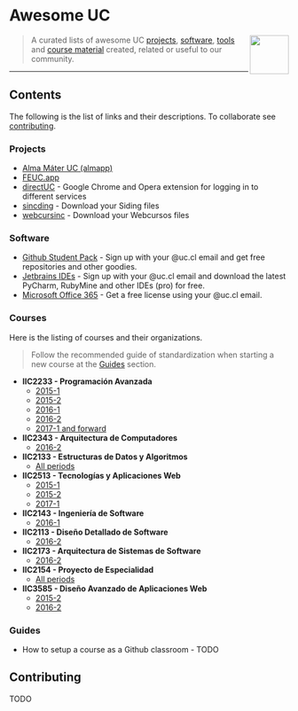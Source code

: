 # Awesome UC

[<img src="./media/logo.png" align="right" width="70">](https://nodejs.org)

> A curated lists of awesome UC [projects](#projects), [software](#software), [tools](#tools) and [course material](#courses) created, related or useful to our community.

---

## Contents

The following is the list of links and their descriptions. To collaborate see [contributing](#contributing).

### Projects

  - [Alma Máter UC (almapp)](https://github.com/almapp/)
  - [FEUC.app](https://github.com/open-source-uc/FEUC-mobile)
  - [directUC](https://github.com/wachunei/directUC) - Google Chrome and Opera extension for logging in to different services
  - [sincding](https://github.com/open-source-uc/sincding) - Download your Siding files
  - [webcursinc](https://github.com/open-source-uc/webcursinc) - Download your Webcursos files
  

### Software

  - [Github Student Pack](https://education.github.com/pack) - Sign up with your @uc.cl email and get free repositories and other goodies.
  - [Jetbrains IDEs](https://www.jetbrains.com/student/) - Sign up with your @uc.cl email and download the latest PyCharm, RubyMine and other IDEs (pro) for free.
  - [Microsoft Office 365](https://products.office.com/ES/student/office-in-education) - Get a free license using your @uc.cl email.

### Courses

Here is the listing of courses and their organizations.

> Follow the recommended guide of standardization when starting a new course at the [Guides](#guides) section.

  - **IIC2233 - Programación Avanzada**
    - [2015-1](https://github.com/IIC2233-2015-1)
    - [2015-2](https://github.com/IIC2233-2015-2)
    - [2016-1](https://github.com/IIC2233-2016-1)
    - [2016-2](https://github.com/IIC2233-2016-02)
    - [2017-1 and forward](https://github.com/IIC2233)
  - **IIC2343 - Arquitectura de Computadores**
    - [2016-2](https://github.com/IIC2343-2016-2)
  - **IIC2133 - Estructuras de Datos y Algoritmos**
    - [All periods](https://github.com/IIC2133-PUC/)
  - **IIC2513 - Tecnologías y Aplicaciones Web**
    - [2015-1](https://github.com/IIC2513-2015-1)
    - [2015-2](https://github.com/IIC2513-2015-2)
    - [2017-1](https://github.com/IIC2513-2017-1)
  - **IIC2143 - Ingeniería de Software**
    - [2016-1](https://github.com/IIC2143-2016-1)
  - **IIC2113 - Diseño Detallado de Software**
    - [2016-2](https://github.com/IIC2113-2016-2)
  - **IIC2173 - Arquitectura de Sistemas de Software**
    - [2016-2](https://github.com/IIC2173-2016-2)
  - **IIC2154 - Proyecto de Especialidad**
    - [All periods](https://github.com/iic2154-uc-cl)
  - **IIC3585 - Diseño Avanzado de Aplicaciones Web**
    - [2015-2](https://github.com/IIC3585-2015-2)
    - [2016-2](https://github.com/IIC3585-2016-2)

### Guides

  - How to setup a course as a Github classroom - TODO

## Contributing

TODO
